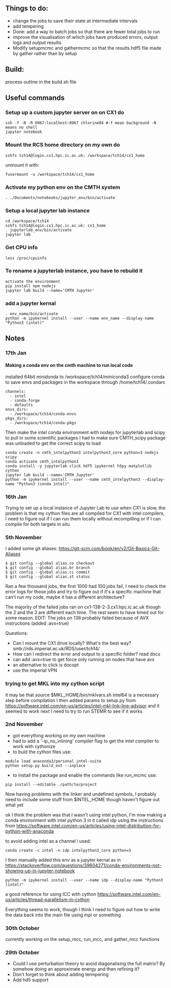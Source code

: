 
## Things to do:
- change the jobs to save their state at intermediate intervals
- add tempering
- Done: add a way to batch jobs so that there are fewer total jobs to run
- improve the visualisation of which jobs have produced errors, output logs and output results
- Modify setupmcmc and gathermcmc so that the results.hdf5 file made by gather rather than by setup

## Build:
process outline in the build.sh file

## Useful commands
### Setup up a custom jupyter server on on CX1 do
```
ssh -f -N -R 8967:localhost:8967 chlorine04 #-f mean background -N means no shell
jupyter notebook 
```
### Mount the RCS home directory on my own do

```
sshfs tch14@login.cx1.hpc.ic.ac.uk: /workspace/tch14/cx1_home
```
unmount it with:
```
fusermount -u /workspace/tch14/cx1_home
```

### Activate my python env on the CMTH system
```
. ./Documents/notebooks/jupyter_env/bin/activate
```

### Setup a local jupyter lab instance
```
cd /workspace/tch14
sshfs tch14@login.cx1.hpc.ic.ac.uk: cx1_home
. jupyterlab_env/bin/activate
jupyter lab
```

### Get CPU info
```
less /proc/cpuinfo
```

### To rename a jupyterlab instance, you have to rebuild it
```
activate the environment
pip install npm nodejs
jupyter lab build --name='CMTH Jupyter'
```

### add a jupyter kernal
```
. env_name/bin/activate
python -m ipykernel install --user --name env_name --display-name "Python3 (intel)"
```

## Notes
### 17th Jan
#### Making a conda env on the cmth machine to run local code

installed 64bit minidonda to /workspace/tch14/miniconda3
configure conda to save envs and packages in the workspace through /home/tch14/.condarc
```
channels:
  - intel
  - conda-forge
  - defaults
envs_dirs:
  - /workspace/tch14/conda-envs
pkgs_dirs:
  - /workspace/tch14/conda-pkgs
```

Then make the intel conda environment with nodejs for jupyterlab and scipy to pull in some scientific packages
I had to make sure CMTH_scipy package was unloaded to get the correct scipy to load
```
conda create -n cmth_intelpython3 intelpython3_core python=3 nodejs scipy
conda activate cmth_intelpython3
conda install -y jupyterlab click hdf5 ipykernel h5py matplotlib cython
jupyter lab build --name='CMTH Jupyter'
python -m ipykernel install --user --name cmth_intelpython3 --display-name "Python3 (conda intel)"
```



### 16th Jan
Trying to set up a local instance of Jupyter Lab to use when CX1 is slow, the problem is that my cython files are all compiled for CX1 with intel compilers, I need to figure out if I can run them locally without recompilling or if I can compile for both targets in situ.


### 5th November
I added some git aliases: https://git-scm.com/book/en/v2/Git-Basics-Git-Aliases
```
$ git config --global alias.co checkout
$ git config --global alias.br branch
$ git config --global alias.ci commit
$ git config --global alias.st status
```

Ran a few thousand jobs, the first 1000 had 100 jobs fail, I need to check the error logs for those jobs and try to figure out if it's a specific machine that can't run my code, maybe it has a different architecture?

The majority of the failed jobs ran on cx1-138-2-3.cx1.hpc.ic.ac.uk though the 2 and the 3 are different each time. The rest seem to have timed out for some reason.
EDIT: The jobs on 138 probably failed because of AVX instructions (added :avx=true)


Questions:
- Can I mount the CX1 drive locally? What's the best way? smb://rds.imperial.ac.uk/RDS/user/tch14/
- How can I redirect the error and output to a specific folder? read docs
- can add :avx=true to get force only running on nodes that have avx
- an alternative to click is docopt
- use the imperial VPN


### trying to get MKL into my cython script
it may be that source $MKL_HOME/bin/mklvars.sh intel64 is a necessary step before compilation
I then added params to setup.py from https://software.intel.com/en-us/articles/intel-mkl-link-line-advisor and it seemed to work
next I need to try to run STEMR to see if it works


### 2nd November
- got everything working on my own machine
- had to add a '-ip_no_inlining' compiler flag to get the intel compiler to work with cythonize
- to buld the cython files use:

```
module load anaconda3/personal intel-suite
python setup.py build_ext --inplace
```

- to install the package and enable the commands like run_mcmc use:
```
pip install --editable ./path/to/project
```

Now having problems with the linker and undefined symbols, I probably need to include some stuff from  $INTEL_HOME though haven't figure out what yet

ok I think the problem was that I wasn't using intel python, I'm now making a conda environment with intel python 3 in it called idp using the instructions from https://software.intel.com/en-us/articles/using-intel-distribution-for-python-with-anaconda

to avoid adding intel as a channel i used:
```
conda create -c intel -n idp intelpython3_core python=3
```

I then manually added this env as a jupyter kernal as in https://stackoverflow.com/questions/39604271/conda-environments-not-showing-up-in-jupyter-notebook
```
python -m ipykernel install --user --name idp --display-name "Python3 (intel)"
```

a good reference for using ICC with cython https://software.intel.com/en-us/articles/thread-parallelism-in-cython

Everything seems to work, though I think I need to figure out how to write the data back into the main file using mpi or something



### 30th October
currently working on the setup_mcc, run_mcc, and gather_mcc functions

### 29th October
- Could I use perturbation theory to avoid diagonalising the full matrix? By somehow doing an approximate energy and then refining it?
- Don't forget to think about adding termpering
- Add hd5 support